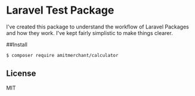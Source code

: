 Laravel Test Package
==================

I've created this package to understand the workflow of Laravel Packages and how they work. I've kept fairly simplistic to make things clearer.

##Install

`$ composer require amitmerchant/calculator`

## License
MIT